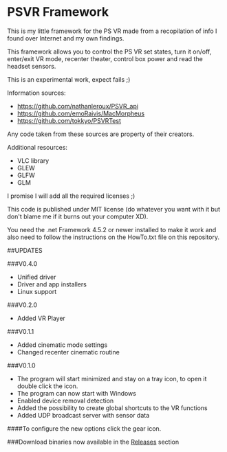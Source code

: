 # PSVR Framework

This is my little framework for the PS VR made from a recopilation of info I found over Internet and my own findings.

This framework allows you to control the PS VR set states, turn it on/off, enter/exit VR mode, recenter theater, control box power and read the headset sensors.

This is an experimental work, expect fails ;)

Information sources: 

* https://github.com/nathanleroux/PSVR_api
* https://github.com/emoRaivis/MacMorpheus
* https://github.com/tokkyo/PSVRTest

Any code taken from these sources are property of their creators.

Additional resources:

* VLC library
* GLEW
* GLFW
* GLM

I promise I will add all the required licenses ;)

This code is published under MIT license (do whatever you want with it but don't blame me if it burns out your computer XD).

You need the .net Framework 4.5.2 or newer installed to make it work and also need to follow the instructions on the HowTo.txt file on this repository.

##UPDATES

###V0.4.0

- Unified driver
- Driver and app installers
- Linux support

###V0.2.0

- Added VR Player

###V0.1.1

- Added cinematic mode settings
- Changed recenter cinematic routine

###V0.1.0

- The program will start minimized and stay on a tray icon, to open it double click the icon.
- The program can now start with Windows
- Enabled device removal detection
- Added the possibility to create global shortcuts to the VR functions
- Added UDP broadcast server with sensor data



####To configure the new options click the gear icon.

###Download binaries now available in the [Releases](https://github.com/gusmanb/PSVRFramework/releases) section
